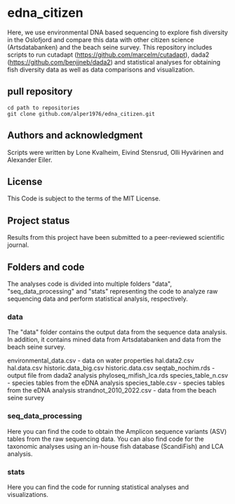 # edna_citizen

Here, we use environmental DNA based sequencing to explore fish diversity in the Oslofjord and compare this data with other citizen science (Artsdatabanken) and the beach seine survey. This repository includes scripts to run cutadapt (https://github.com/marcelm/cutadapt), dada2 (https://github.com/benjjneb/dada2) and statistical analyses for obtaining fish diversity data as well as data comparisons and visualization.

## pull repository

```
cd path to repositories
git clone github.com/alper1976/edna_citizen.git
```

## Authors and acknowledgment
Scripts were written by Lone Kvalheim, Eivind Stensrud, Olli Hyvärinen and Alexander Eiler.

## License
This Code is subject to the terms of the MIT License. 

## Project status
Results from this project have been submitted to a peer-reviewed scientific journal.

## Folders and code
The analyses code is divided into multiple folders "data", "seq_data_processing" and "stats" representing the code to analyze raw sequencing data and perform statistical analysis, respectively.

### data
The "data" folder contains the output data from the sequence data analysis. In addition, it contains mined data from Artsdatabanken and data from the beach seine survey.

environmental_data.csv - data on water properties
hal.data2.csv
hal.data.csv
historic.data_big.csv
historic.data.csv
seqtab_nochim.rds - output file from dada2 analysis
phyloseq_mifish_lca.rds
species_table_n.csv - species tables from the eDNA analysis
species_table.csv - species tables from the eDNA analysis
strandnot_2010_2022.csv - data from the beach seine survey

### seq_data_processing
Here you can find the code to obtain the Amplicon sequence variants (ASV) tables from the raw sequencing data. You can also find code for the taxonomic analyses using an in-house fish database (ScandiFish) and LCA analysis.

### stats
Here you can find the code for running statistical analyses and visualizations.
